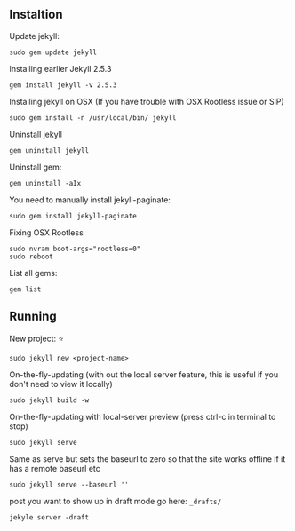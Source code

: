## **Instaltion**

Update jekyll:
```
sudo gem update jekyll
```

Installing earlier Jekyll 2.5.3
```
gem install jekyll -v 2.5.3
```

Installing jekyll on OSX (If you have trouble with OSX Rootless issue or SIP)
```
sudo gem install -n /usr/local/bin/ jekyll
```

Uninstall jekyll
```
gem uninstall jekyll
```

Uninstall gem:
```
gem uninstall -aIx
```

You need to manually install jekyll-paginate:
```
sudo gem install jekyll-paginate
```

Fixing OSX Rootless
```
sudo nvram boot-args="rootless=0"
sudo reboot
```

List all gems:
```
gem list
```

## **Running**

New project: ⭐️
```
sudo jekyll new <project-name>
```

On-the-fly-updating (with out the local server feature, this is useful if you don't need to view it locally)
```
sudo jekyll build -w
```

On-the-fly-updating with local-server preview (press ctrl-c in terminal to stop)
```
sudo jekyll serve
```
Same as serve but sets the baseurl to zero so that the site works offline if it has a remote baseurl etc
```
sudo jekyll serve --baseurl ''
```

post you want to show up in draft mode go here: `_drafts/`
```
jekyle server -draft
```
